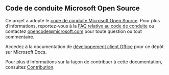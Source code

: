 ## <a name="microsoft-open-source-code-of-conduct"></a>Code de conduite Microsoft Open Source
Ce projet a adopté le [code de conduite Microsoft Open Source](https://opensource.microsoft.com/codeofconduct/). Pour plus d’informations, reportez-vous à la [FAQ relative au code de conduite](https://opensource.microsoft.com/codeofconduct/faq/) ou contactez [opencode@microsoft.com](mailto:opencode@microsoft.com) pour toute question ou tout commentaire.

Accédez à la documentation de [développement client Office](/office/client-developer/office-client-development) pour ce dépôt sur Microsoft Docs.

Pour plus d’informations sur la façon de contribuer à cette documentation, consultez [Contribution](contributing.md).
